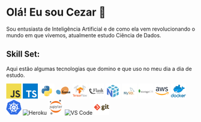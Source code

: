 # Olá! Eu sou Cezar 👋

Sou entusiasta de Inteligência Artificial e de como ela vem revolucionando o mundo em que vivemos, atualmente estudo Ciência de Dados.

## Skill Set:
Aqui estão algumas tecnologias que domino e que uso no meu dia a dia de estudo.

<img alt="JS" title="JavaScript" width="40px" src="https://raw.githubusercontent.com/github/explore/master/topics/javascript/javascript.png"> <img alt="Typescript" title="Typescript" width="40px" src="https://raw.githubusercontent.com/github/explore/main/topics/typescript/typescript.png"> <img title="Python" alt="Python" width="40px" src="https://raw.githubusercontent.com/github/explore/master/topics/python/python.png" /> <img title="Scikit-Learn" alt="Scikit Learn" width="40px" src="https://raw.githubusercontent.com/github/explore/master/topics/scikit-learn/scikit-learn.png"> <img title="TensorFlow" alt="TensorFlow" width="40px" src="https://raw.githubusercontent.com/github/explore/master/topics/tensorflow/tensorflow.png"> <img title="Flask" alt="Flask" width="40px" src="https://raw.githubusercontent.com/github/explore/master/topics/flask/flask.png"> <img title="Numpy" alt="Numpy" width="40px" src="https://raw.githubusercontent.com/github/explore/master/topics/numpy/numpy.png"> <img title="MySQL" alt="MySQL" width="40px" src="https://raw.githubusercontent.com/github/explore/master/topics/mysql/mysql.png"> <img title="MongoDB" alt="MongoDB" width="40px" src="https://raw.githubusercontent.com/github/explore/master/topics/mongodb/mongodb.png"> <img title="AWS" alt="AWS" width="40px" src="https://raw.githubusercontent.com/github/explore/main/topics/aws/aws.png"> <img title="Docker" alt="Docker" width="40px" src="https://raw.githubusercontent.com/github/explore/master/topics/docker/docker.png"> <img title="Kubernetes" alt="Kubernetes" width="40px" src="https://raw.githubusercontent.com/github/explore/main/topics/kubernetes/kubernetes.png"> <img title="Heroku" alt="Heroku" width="40px" src="https://img.icons8.com/color/48/000000/heroku.png"> <img title="Jupyter Notebook" alt="Jupyter" width="40px" src="https://raw.githubusercontent.com/github/explore/master/topics/jupyter-notebook/jupyter-notebook.png">
<img title="VS Code" alt="VS Code" width="40px" src="https://img.icons8.com/fluent/48/000000/visual-studio-code-2019.png"> <img title="git" alt="git" width="40px" src="https://raw.githubusercontent.com/github/explore/master/topics/git/git.png">

